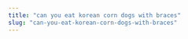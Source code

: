 ```yaml
---
title: "can you eat korean corn dogs with braces"
slug: "can-you-eat-korean-corn-dogs-with-braces"
---
```


